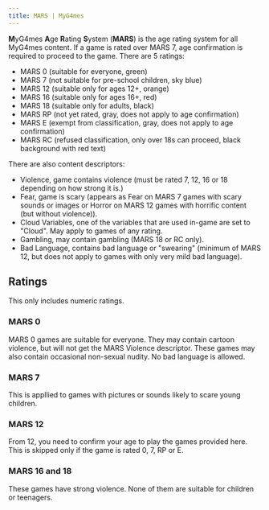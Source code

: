 ```yaml
---
title: MARS | MyG4mes
---
```

**M**yG4mes **A**ge **R**ating **S**ystem (**MARS**) is the age rating system for all MyG4mes content. If a game is rated over MARS 7, age confirmation is required to proceed to the game. There are 5 ratings:
* MARS 0 (suitable for everyone, green)
* MARS 7 (not suitable for pre-school children, sky blue)
* MARS 12 (suitable only for ages 12+, orange)
* MARS 16 (suitable only for ages 16+, red)
* MARS 18 (suitable only for adults, black)
* MARS RP (not yet rated, gray, does not apply to age confirmation)
* MARS E (exempt from classification, gray, does not apply to age confirmation)
* MARS RC (refused classification, only over 18s can proceed, black background with red text)

There are also content descriptors:
* Violence, game contains violence (must be rated 7, 12, 16 or 18 depending on how strong it is.)
* Fear, game is scary (appears as Fear on MARS 7 games with scary sounds or images or Horror on MARS 12 games with horrific content (but without violence)).
* Cloud Variables, one of the variables that are used in-game are set to "Cloud". May apply to games of any rating.
* Gambling, may contain gambling (MARS 18 or RC only).
* Bad Language, contains bad language or "swearing" (minimum of MARS 12, but does not apply to games with only very mild bad language).

## Ratings
This only includes numeric ratings.
### MARS 0
MARS 0 games are suitable for everyone. They may contain cartoon violence, but will not get the MARS Violence descriptor. These games may also contain occasional non-sexual nudity. No bad language is allowed.

### MARS 7
This is appllied to games with pictures or sounds likely to scare young children.

### MARS 12
From 12, you need to confirm your age to play the games provided here. This is skipped only if the game is rated 0, 7, RP or E.

### MARS 16 and 18
These games have strong violence. None of them are suitable for children or teenagers.
